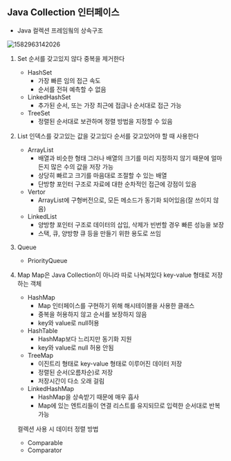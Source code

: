 ## Java Collection 인터페이스

- Java 컬렉션 프레임웤의 상속구조

![1582963142026](C:\Users\rlrlv\AppData\Roaming\Typora\typora-user-images\1582963142026.png)



1. Set
   순서를 갖고있지 않다
   중복을 제거한다
   - HashSet
     - 가장 빠른 임의 접근 속도
     - 순서를 전혀 예측할 수 없음
   - LinkedHashSet
     - 추가된 순서, 또는 가장 최근에 접귾나 순서대로 접근 가능
   - TreeSet
     - 정렬된 순서대로 보관하며 정렬 방법을 지정할 수 있음
2. List
   인덱스를 갖고있는 값을 갖고있다
   순서를 갖고있어야 할 때 사용한다
   - ArrayList
     - 배열과 비슷한 형태
       그러나 배열의 크기를 미리 지정하지 않기 때문에 얼마든지 많은 수의 값을 저장 가능
     - 상당히 빠르고 크기를 마음대로 조절할 수 있는 배열
     - 단방향 포인터 구조로 자료에 대한 순차적인 접근에 강점이 있음
   - Vertor
     - ArrayList에 구형버전으로, 모든 메소드가 동기화 되어있음(잘 쓰이지 않음)
   - LinkedList
     - 양방향 포인터 구조로 데이터의 삽입, 삭제가 빈번할 경우 빠른 성능을 보장
     - 스택, 큐, 양방향 큐 등을 만들기 위한 용도로 쓰임
3. Queue
   - PriorityQueue



1. Map 
   Map은 Java Collection이 아니라 따로 나눠져있다
   key-value 형태로 저장하는 객체

   - HashMap
     - Map 인터페이스를 구현하기 위해 해시테이블을 사용한 클래스
     - 중복을 허용하지 않고 순서를 보장하지 않음
     - key와 value로 null허용
   - HashTable
     - HashMap보다 느리지만 동기화 지원
     - key와 value로 null 허용 안됨
   - TreeMap
     - 이진트리 형태로 key-value 형태로 이루어진 데이터 저장
     - 정렬된 순서(오름차순)로 저장
     - 저장시간이 다소 오래 걸림
   - LinkedHashMap
     - HashMap을 상속받기 때문에 매우 흡사
     - Map에 있는 엔트리들이 연결 리스트를 유지되므로 입력한 순서대로 반복 가능

   

   컬렉션 사용 시 데이터 정렬 방법

   - Comparable
   - Comparator